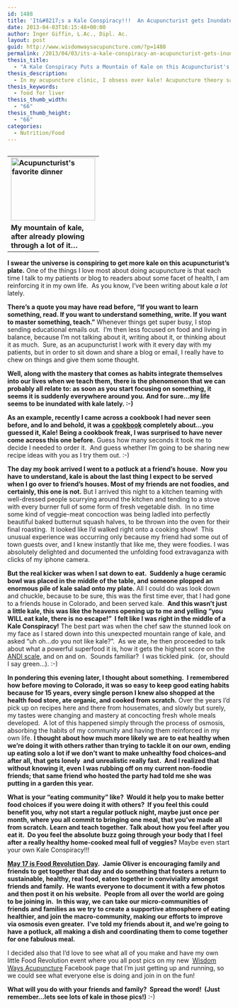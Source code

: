 ```yaml
---
id: 1488
title: 'It&#8217;s a Kale Conspiracy!!!  An Acupuncturist gets Inundated with Kale&#8230;'
date: 2013-04-03T16:15:48+00:00
author: Inger Giffin, L.Ac., Dipl. Ac.
layout: post
guid: http://www.wisdomwaysacupuncture.com/?p=1488
permalink: /2013/04/03/its-a-kale-conspiracy-an-acupuncturist-gets-inundated-with-kale/
thesis_title:
  - "A Kale Conspiracy Puts a Mountain of Kale on this Acupuncturist's plate"
thesis_description:
  - In my acupuncture clinic, I obsess over kale! Acupuncture theory says that kale, and all greens, balance the liver.
thesis_keywords:
  - food for liver
thesis_thumb_width:
  - "66"
thesis_thumb_height:
  - "66"
categories:
  - Nutrition/Food
---
```

<table width="191" align="left">
  <tr>
    <td width="191">
      <strong> <img src="https://origin.ih.constantcontact.com/fs124/1102844965003/img/153.jpg" alt="Acupuncturist's favorite dinner" width="190" height="142" border="0" /> </strong>
    </td>
  </tr>
  
  <tr>
    <td>
      <strong>My mountain of kale, after already plowing through a lot of it&#8230;</strong>
    </td>
  </tr>
</table>

 **I swear the universe is conspiring to get more kale on this acupuncturist&#8217;s plate.** One of the things I love most about doing acupuncture is that each time I talk to my patients or blog to readers about some facet of health, I am reinforcing it in my own life.  As you know, I&#8217;ve been writing about kale _a lot_ lately.

**There&#8217;s a quote you may have read before, &#8220;If you want to learn something, read. If you want to understand something, write. If you want to master something, teach.&#8221;** Whenever things get super busy, I stop sending educational emails out.  I&#8217;m then less focused on food and living in balance, because I&#8217;m not talking about it, writing about it, or thinking about it as much.  Sure, as an acupuncturist I work with it every day with my patients, but in order to sit down and share a blog or email, I really have to chew on things and give them some thought.

**Well, along with the mastery that comes as habits integrate themselves into our lives when we teach them, there is the phenomenon that we can probably all relate to: as soon as you start focusing on something, it seems it is suddenly everywhere around you.** **And for sure&#8230;my life seems to be inundated with kale lately. :-)**

**As an example, recently I came across a cookbook I had never seen before, and lo and behold, it was a <a href="http://r20.rs6.net/tn.jsp?e=001YN9phbhoq0d4iPz6m8D64ITmcx-T4KzFNNlrLSL3KNUtHWx6ISzYjqdjzBZM8gZNWC4P6LIk3yiWr1hs6NJFssTIdMUCGrgyA65ODzy2BJbWe7CFj0H_Pi9kxv_Kpj5AMR4G6RZNkj9rhStVE2WJBlZRU_2K-xfV" target="_blank" rel="noopener">cookbook</a> completely about&#8230;you guessed it, Kale!** **Being a cookbook freak, I was surprised to have never come across this one before.** Guess how many seconds it took me to decide I needed to order it.  And guess whether I&#8217;m going to be sharing new recipe ideas with you as I try them out. :-)

**The day my book arrived I went to a potluck at a friend&#8217;s house.  Now you have to understand, kale is about the last thing I expect to be served when I go over to friend&#8217;s houses. Most of my friends are not foodies, and certainly, this one is not.** But I arrived this night to a kitchen teaming with well-dressed people scurrying around the kitchen and tending to a stove with every burner full of some form of fresh vegetable dish.  In no time some kind of veggie-meat concoction was being ladled into perfectly beautiful baked butternut squash halves, to be thrown into the oven for their final roasting.  It looked like I&#8217;d walked right onto a cooking show!  This unusual experience was occurring only because my friend had some out of town guests over, and I knew instantly that like me, they were foodies. I was absolutely delighted and documented the unfolding food extravaganza with clicks of my iphone camera.

**But the real kicker was when I sat down to eat.  Suddenly a huge ceramic bowl was placed in the middle of the table, and someone plopped an enormous pile of kale salad onto my plate.** All I could do was look down and chuckle, because to be sure, this was the first time ever, that I had gone to a friends house in Colorado, and been served kale.  **And this wasn&#8217;t just a little kale, this was like the heavens opening up to me and yelling &#8220;you WILL eat kale, there is no escape!&#8221;  I felt like I was right in the middle of a Kale Conspiracy!** The best part was when the chef saw the stunned look on my face as I stared down into this unexpected mountain range of kale, and asked &#8220;uh oh&#8230;do you not like kale?&#8221;.  As we ate, he then proceeded to talk about what a powerful superfood it is, how it gets the highest score on the <a href="http://r20.rs6.net/tn.jsp?e=001YN9phbhoq0d4iPz6m8D64ITmcx-T4KzFNNlrLSL3KNUtHWx6ISzYjqdjzBZM8gZNWC4P6LIk3yi2zC0sqV4oNMPhRnQNa8kR2r9B_QTtQskc5P91GgQjhnjSLS7DURE0wNzD-YAJxnw=" target="_blank" rel="noopener">ANDI scale</a>, and on and on.  Sounds familiar?  I was tickled pink.  (or, should I say green&#8230;). :-)

**In pondering this evening later, I thought about something.  I remembered how before moving to Colorado, it was so easy to keep good eating habits because for 15 years, every single person I knew also shopped at the health food store, ate organic, and cooked from scratch.** Over the years I&#8217;d pick up on recipes here and there from housemates, and slowly but surely, my tastes were changing and mastery at concocting fresh whole meals developed.  A lot of this happened simply through the process of osmosis, absorbing the habits of my community and having them reinforced in my own life. **I thought about how much more likely we are to eat healthy when we&#8217;re doing it with others rather than trying to tackle it on our own, ending up eating solo a lot if we don&#8217;t want to make unhealthy food choices&#8211;and after all, that gets lonely  and unrealistic really fast.  And I realized that without knowing it, even I was rubbing off on my current non-foodie friends; that same friend who hosted the party had told me she was putting in a garden this year.**

**What is your &#8220;eating community&#8221; like?  Would it help you to make better food choices if you were doing it with others?  If you feel this could benefit you, why not start a regular potluck night, maybe just once per month, where you all commit to bringing one meal, that you&#8217;ve made all from scratch.** **Learn and teach together.** **Talk about how you feel after you eat it.  Do you feel the absolute buzz going through your body that I feel after a really healthy home-cooked meal full of veggies?** Maybe even start your own Kale Conspiracy!!!

**<a href="http://r20.rs6.net/tn.jsp?e=001YN9phbhoq0d4iPz6m8D64ITmcx-T4KzFNNlrLSL3KNUtHWx6ISzYjqdjzBZM8gZN8qKggLkb5Rmd5xmLzXH3vbJhVDGZNwILqSg3_WDIJac=" target="_blank" rel="noopener">May 17 is Food Revolution Day</a>.  Jamie Oliver is encouraging family and friends to get together that day and do something that fosters a return to sustainable, healthy, real food, eaten together in conviviality amongst friends and family.  He wants everyone to document it with a few photos and then post it on his website.  People from all over the world are going to be joining in.  In this way, we can take our micro-communities of friends and families as we try to create a supportive atmosphere of eating healthier, and join the macro-community, making our efforts to improve via osmosis even greater.  I&#8217;ve told my friends about it, and we&#8217;re going to have a potluck, all making a dish and coordinating them to come together for one fabulous meal.** 

I decided also that I&#8217;d love to see what all of you make and have my own little Food Revolution event where you all post pics on my new  <a href="http://r20.rs6.net/tn.jsp?e=001YN9phbhoq0d4iPz6m8D64ITmcx-T4KzFNNlrLSL3KNUtHWx6ISzYjpkfgQiaPrSTFZy2bNjjlcef5dMVckp5OvNPt6AYQpFv1pq97H6FCua5bRIxOpFnfo1ALt7Jp5FoHrXnPQJwhurtUYLyqJCMHA==" target="_blank" rel="noopener">Wisdom Ways Acupuncture</a> Facebook page that I&#8217;m just getting up and running, so we could see what everyone else is doing and join in on the fun!

**What will you do with your friends and family?  Spread the word!  (Just remember&#8230;lets see lots of kale in those pics!)** :-)